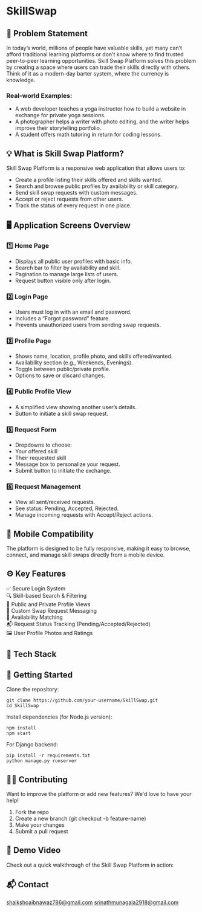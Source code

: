 # SkillSwap

## 🧩 Problem Statement
In today’s world, millions of people have valuable skills, yet many can’t afford traditional learning platforms or don’t know where to find trusted peer-to-peer learning opportunities.
Skill Swap Platform solves this problem by creating a space where users can trade their skills directly with others. Think of it as a modern-day barter system, where the currency is knowledge.

### Real-world Examples:
  + A web developer teaches a yoga instructor how to build a website in exchange for private yoga sessions.
  + A photographer helps a writer with photo editing, and the writer helps improve their storytelling portfolio.
  + A student offers math tutoring in return for coding lessons.

## 💡 What is Skill Swap Platform?
Skill Swap Platform is a responsive web application that allows users to:

  + Create a profile listing their skills offered and skills wanted.
  + Search and browse public profiles by availability or skill category.
  + Send skill swap requests with custom messages.
  + Accept or reject requests from other users.
  + Track the status of every request in one place.

## 🖥️ Application Screens Overview
### 1️⃣ Home Page
  + Displays all public user profiles with basic info.
  + Search bar to filter by availability and skill.
  + Pagination to manage large lists of users.
  + Request button visible only after login.

### 2️⃣ Login Page
  + Users must log in with an email and password.
  + Includes a “Forgot password” feature.
  + Prevents unauthorized users from sending swap requests.

### 3️⃣ Profile Page
  + Shows name, location, profile photo, and skills offered/wanted.
  + Availability section (e.g., Weekends, Evenings).
  + Toggle between public/private profile.
  + Options to save or discard changes.

### 4️⃣ Public Profile View
  + A simplified view showing another user’s details.
  + Button to initiate a skill swap request.

### 5️⃣ Request Form
  + Dropdowns to choose:
  + Your offered skill
  + Their requested skill
  + Message box to personalize your request.
  + Submit button to initiate the exchange.

### 6️⃣ Request Management
  + View all sent/received requests.
  + See status: Pending, Accepted, Rejected.
  + Manage incoming requests with Accept/Reject actions.

## 📱 Mobile Compatibility
The platform is designed to be fully responsive, making it easy to browse, connect, and manage skill swaps directly from a mobile device.

## ⚙️ Key Features
✅ Secure Login System  
🔍 Skill-based Search & Filtering  
👥 Public and Private Profile Views  
📨 Custom Swap Request Messaging  
📅 Availability Matching  
📬 Request Status Tracking (Pending/Accepted/Rejected)  
🖼️ User Profile Photos and Ratings  

## 🤖 Tech Stack


## 🚀 Getting Started
Clone the repository:
```
git clone https://github.com/your-username/SkillSwap.git
cd SkillSwap
```

Install dependencies (for Node.js version):
```
npm install
npm start
```

For Django backend:
```
pip install -r requirements.txt
python manage.py runserver
```

## 🧑‍💻 Contributing
Want to improve the platform or add new features? We'd love to have your help!

  1. Fork the repo
  2. Create a new branch (git checkout -b feature-name)
  3. Make your changes
  4. Submit a pull request


## 🎥 Demo Video
Check out a quick walkthrough of the Skill Swap Platform in action:

## 📬 Contact
shaikshoaibnawaz786@gmail.com
srinathmunagala2918@gmail.com
